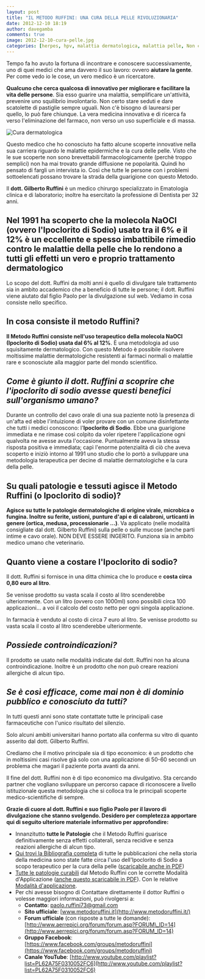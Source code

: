 ```yaml
---
layout: post
title: "IL METODO RUFFINI: UNA CURA DELLA PELLE RIVOLUZIONARIA"
date: 2012-12-10 18:19
author: davegamba
comments: true
image: 2012-12-10-cura-pelle.jpg
categories: [herpes, hpv, malattia dermatologica, malattia pelle, Non categorizzato, parassiti, piede diabetico, psoriasi, scabbia, ulcera, ustione]
---
```

Tempo fa ho avuto la fortuna di incontrare e conoscere successivamente, uno di quei medici che ama davvero il suo lavoro: ovvero **aiutare la gente**. Per come vedo io le cose, un vero medico è un ricercatore.

**Qualcuno che cerca qualcosa di innovativo per migliorare e facilitare la vita delle persone**. Sia esso guarire una malattia, semplificare un'attività, prevenire uno squilibrio involontario. Non certo stare seduti e dare scatolette di pastiglie sempre uguali. Non c'è bisogno di laurearsi per quello, lo può fare chiunque. La vera medicina innovativa e di ricerca fa verso l'eliminazione del farmaco, non verso un uso superficiale e di massa.

![Cura dermatologica]({{site.images_root}}2012-12-10-cura-pelle-1.jpg)

Questo medico che ho conosciuto ha fatto alcune scoperte innovative nella sua carriera riguardo le malattie epidermiche e la cura delle pelle. Visto che le sue scoperte non sono brevettabili farmacologicamente (perchè troppo semplici) non ha mai trovato grande diffusione ne popolarità. Quindi ho pensato di fargli un intervista io. Così che tutte le persone con i problemi sottoelencati possano trovare la strada della guarigione con questo Metodo.

Il **dott. Gilberto Ruffini** è un medico chirurgo specializzato in Ematologia clinica e di laboratorio; inoltre ha esercitato la professione di Dentista per 32 anni.

## Nel 1991 ha scoperto che la molecola NaOCl (ovvero l'Ipoclorito di Sodio) usato tra il 6% e il 12% è un eccellente e spesso imbattibile rimedio contro le malattie della pelle che lo rendono a tutti gli effetti un vero e proprio trattamento dermatologico

Lo scopo del dott. Ruffini da molti anni è quello di divulgare tale trattamento sia in ambito accademico che a beneficio di tutte le persone; il dott. Ruffini viene aiutato dal figlio Paolo per la divulgazione sul web. Vediamo in cosa consiste nello specifico.

In cosa consiste il metodo Ruffini?
-----------------------------------

**Il Metodo Ruffini consiste nell'uso terapeutico della molecola NaOCl (Ipoclorito di Sodio) usata dal 6% al 12%**. È una metodologia ad uso squisitamente dermatologico. Con questo Metodo è possibile risolvere moltissime malattie dermatologiche resistenti ai farmaci normali o malattie rare e sconosciute alla maggior parte del mondo scientifico.

_Come è giunto il dott. Ruffini a scoprire che l'ipoclorito di sodio avesse questi benefici sull'organismo umano?_
------------------------------------------------------------------------------------------------------------------

Durante un controllo del cavo orale di una sua paziente notò la presenza di un'afta ed ebbe l'intuizione di voler provare con un comune disinfettante che tutti i medici conoscono: l'**Ipoclorito di Sodio**. Ebbe una guarigione immediata e ne rimase così colpito da voler ripetere l'applicazione ogni qualvolta ne avesse avuta l'occasione. Puntualmente aveva la stessa risposta positiva e immediata; capì l'enorme potenzialità di ciò che aveva scoperto e iniziò intorno al 1991 uno studio che lo portò a sviluppare una metodologia terapeutica per decine di malattie dermatologiche e la cura della pelle.

Su quali patologie e tessuti agisce il Metodo Ruffini (o Ipoclorito di sodio)?
-------------------------------------------------------------------------------

**Agisce su tutte le patologie dermatologiche di origine virale, microbica o fungina. Inoltre su ferite, ustioni, punture d'api e di calabroni, urticanti in genere (ortica, medusa, processionarie ...)**. Va applicato (nelle modalità consigliate dal dott. Gilberto Ruffini) sulla pelle o sulle mucose (anche parti intime e cavo orale). NON DEVE ESSERE INGERITO. Funziona sia in ambito medico umano che veterinario.

Quanto viene a costare l'Ipoclorito di sodio?
---------------------------------------------

Il dott. Ruffini si fornisce in una ditta chimica che lo produce e **costa circa 0,80 euro al litro**.

Se venisse prodotto su vasta scala il costo al litro scenderebbe ulteriormente. Con un litro (ovvero con 1000ml) sono possibili circa 100 applicazioni... a voi il calcolo del costo netto per ogni singola applicazione.

In farmacia è venduto al costo di circa 7 euro al litro. Se venisse prodotto su vasta scala il costo al litro scenderebbe ulteriormente.

_Possiede controindicazioni?_
-----------------------------

Il prodotto se usato nelle modalità indicate dal dott. Ruffini non ha alcuna controindicazione. Inoltre è un prodotto che non può creare reazioni allergiche di alcun tipo.

_Se è così efficace, come mai non è di dominio pubblico e conosciuto da tutti?_
-------------------------------------------------------------------------------

In tutti questi anni sono state contattate tutte le principali case farmaceutiche con l'unico risultato del silenzio.

Solo alcuni ambiti universitari hanno portato alla conferma su vitro di quanto asserito dal dott. Gilberto Ruffini.

Crediamo che il motivo principale sia di tipo economico: è un prodotto che in moltissimi casi risolve già solo con una applicazione di 50-60 secondi un problema che magari il paziente porta avanti da anni.

Il fine del dott. Ruffini non è di tipo economico ma divulgativo. Sta cercando partner che vogliano sviluppare un percorso capace di riconoscere a livello istituzionale questa metodologia che si colloca tra le principali scoperte medico-scientifiche di sempre.

**Grazie di cuore al dott. Ruffini e suo figlio Paolo per il lavoro di divulgazione che stanno svolgendo. Desidero per completezza apportare qui di seguito ulteriore materiale informativo per approfondire:**

*   Innanzitutto **tutte le Patologie** che il Metodo Ruffini guarisce definitivamente senza effetti collaterali, senza recidive e senza reazioni allergiche di alcun tipo.
*   [Qui trovi la Bibliografia completa](http://www.metodoruffini.it/File%20pdf/Allegato%202.pdf) di tutte le pubblicazioni che nella storia della medicina sono state fatte circa l'uso dell'Ipoclorito di Sodio a scopo terapeutico per la cura della pelle ([scaricabile anche in PDF](http://www.metodoruffini.it/File%20pdf/Allegato%202.pdf))
*   [Tutte le patologie curabili](http://www.metodoruffini.it/Presentazione%20del%20trattamento%20Ruffini.pdf) dal Metodo Ruffini con le corrette Modalità d'Applicazione ([anche questo scaricabile in PDF](http://www.metodoruffini.it/Presentazione%20del%20trattamento%20Ruffini.pdf)). Con le relative [Modalità d'applicazione](https://docs.google.com/open?id=0ByUgvSTcaUCGLThRQVNMQXF6Vzg).
*   Per chi avesse bisogno di Contattare direttamente il dottor Ruffini o volesse maggiori informazioni, può rivolgersi a:
	* **Contatto**: [paolo.ruffini73@gmail.com](mailto:paolo.ruffini73@gmail.com)
	* **Sito ufficiale**: [www.metodoruffini.it](http://www.metodoruffini.it/)
	* **Forum ufficiale** (con risposte a tutte le domande): [http://www.aerrepici.org/forum/forum.asp?FORUM\_ID=14](http://www.aerrepici.org/forum/forum.asp?FORUM_ID=14)
	* **Gruppo Facebook**: [https://www.facebook.com/groups/metodoruffini](https://www.facebook.com/groups/metodoruffini)
	* **Canale YouTube**: [http://www.youtube.com/playlist?list=PL62A75F0310052FC6](http://www.youtube.com/playlist?list=PL62A75F0310052FC6)
	